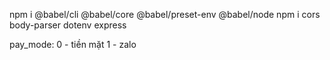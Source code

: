 npm i @babel/cli @babel/core @babel/preset-env @babel/node
npm i cors body-parser dotenv express


pay_mode: 0 - tiền mặt 1 - zalo 